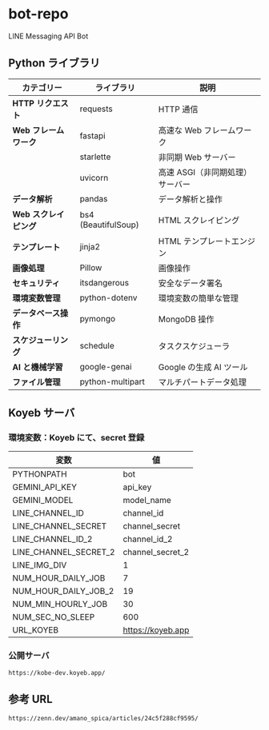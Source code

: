 # bot-repo

LINE Messaging API Bot

## Python ライブラリ

| カテゴリー             | ライブラリ          | 説明                            |
| ---------------------- | ------------------- | ------------------------------- |
| **HTTP リクエスト**    | requests            | HTTP 通信                       |
| **Web フレームワーク** | fastapi             | 高速な Web フレームワーク       |
|                        | starlette           | 非同期 Web サーバー             |
|                        | uvicorn             | 高速 ASGI（非同期処理）サーバー |
| **データ解析**         | pandas              | データ解析と操作                |
| **Web スクレイピング** | bs4 (BeautifulSoup) | HTML スクレイピング             |
| **テンプレート**       | jinja2              | HTML テンプレートエンジン       |
| **画像処理**           | Pillow              | 画像操作                        |
| **セキュリティ**       | itsdangerous        | 安全なデータ署名                |
| **環境変数管理**       | python-dotenv       | 環境変数の簡単な管理            |
| **データベース操作**   | pymongo             | MongoDB 操作                    |
| **スケジューリング**   | schedule            | タスクスケジューラ              |
| **AI と機械学習**      | google-genai        | Google の生成 AI ツール         |
| **ファイル管理**       | python-multipart    | マルチパートデータ処理          |

## Koyeb サーバ

### 環境変数：Koyeb にて、secret 登録

| 変数                  | 値                |
| --------------------- | ----------------- |
| PYTHONPATH            | bot               |
| GEMINI_API_KEY        | api_key           |
| GEMINI_MODEL          | model_name        |
| LINE_CHANNEL_ID       | channel_id        |
| LINE_CHANNEL_SECRET   | channel_secret    |
| LINE_CHANNEL_ID_2     | channel_id_2      |
| LINE_CHANNEL_SECRET_2 | channel_secret_2  |
| LINE_IMG_DIV          | 1                 |
| NUM_HOUR_DAILY_JOB    | 7                 |
| NUM_HOUR_DAILY_JOB_2  | 19                |
| NUM_MIN_HOURLY_JOB    | 30                |
| NUM_SEC_NO_SLEEP      | 600               |
| URL_KOYEB             | https://koyeb.app |

### 公開サーバ

```
https://kobe-dev.koyeb.app/
```

## 参考 URL

```
https://zenn.dev/amano_spica/articles/24c5f288cf9595/
```
